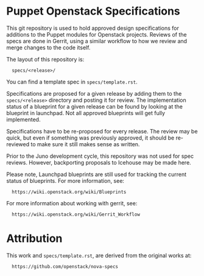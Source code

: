 Puppet Openstack Specifications
===============================

This git repository is used to hold approved design specifications for additions
to the Puppet modules for Openstack projects.  Reviews of the specs are done
in Gerrit, using a similar workflow to how we review and merge changes
to the code itself.

The layout of this repository is:
```
  specs/<release>/
```

You can find a template spec in `specs/template.rst`.

Specifications are proposed for a given release by adding them to the
`specs/<release>` directory and posting it for review.  The implementation
status of a blueprint for a given release can be found by looking at the
blueprint in launchpad.  Not all approved blueprints will get fully implemented.

Specifications have to be re-proposed for every release. The review may be
quick, but even if something was previously approved, it should be re-reviewed
to make sure it still makes sense as written.

Prior to the Juno development cycle, this repository was not used for spec
reviews. However, backporting proposals to Icehouse may be made here.

Please note, Launchpad blueprints are still used for tracking the
current status of blueprints. For more information, see:
```
  https://wiki.openstack.org/wiki/Blueprints
```

For more information about working with gerrit, see:
```
  https://wiki.openstack.org/wiki/Gerrit_Workflow
```

Attribution
===========
This work and `specs/template.rst`, are derived from the original works at:
```
  https://github.com/openstack/nova-specs
```
